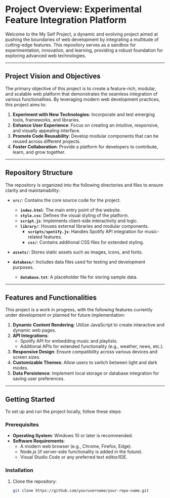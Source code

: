 # Project Overview: Experimental Feature Integration Platform

Welcome to the My Self Project, a dynamic and evolving project aimed at pushing the boundaries of web development by integrating a multitude of cutting-edge features. This repository serves as a sandbox for experimentation, innovation, and learning, providing a robust foundation for exploring advanced web technologies.

---

## Project Vision and Objectives

The primary objective of this project is to create a feature-rich, modular, and scalable web platform that demonstrates the seamless integration of various functionalities. By leveraging modern web development practices, this project aims to:

1. **Experiment with New Technologies**: Incorporate and test emerging tools, frameworks, and libraries.
2. **Enhance User Experience**: Focus on creating an intuitive, responsive, and visually appealing interface.
3. **Promote Code Reusability**: Develop modular components that can be reused across different projects.
4. **Foster Collaboration**: Provide a platform for developers to contribute, learn, and grow together.

---

## Repository Structure

The repository is organized into the following directories and files to ensure clarity and maintainability:

- **`src/`**: Contains the core source code for the project.
  - **`index.html`**: The main entry point of the website.
  - **`style.css`**: Defines the visual styling of the platform.
  - **`script.js`**: Implements client-side interactivity and logic.
  - **`library/`**: Houses external libraries and modular components.
    - **`scripts/spotify.js`**: Handles Spotify API integration for music-related features.
    - **`css/`**: Contains additional CSS files for extended styling.

- **`assets/`**: Stores static assets such as images, icons, and fonts.
- **`database/`**: Includes data files used for testing and development purposes.
  - **`database.txt`**: A placeholder file for storing sample data.

---

## Features and Functionalities

This project is a work in progress, with the following features currently under development or planned for future implementation:

1. **Dynamic Content Rendering**: Utilize JavaScript to create interactive and dynamic web pages.
2. **API Integrations**:
   - Spotify API for embedding music and playlists.
   - Additional APIs for extended functionality (e.g., weather, news, etc.).
3. **Responsive Design**: Ensure compatibility across various devices and screen sizes.
4. **Customizable Themes**: Allow users to switch between light and dark modes.
5. **Data Persistence**: Implement local storage or database integration for saving user preferences.

---

## Getting Started

To set up and run the project locally, follow these steps:

### Prerequisites
- **Operating System**: Windows 10 or later is recommended.
- **Software Requirements**:
  - A modern web browser (e.g., Chrome, Firefox, Edge).
  - Node.js (if server-side functionality is added in the future).
  - Visual Studio Code or any preferred text editor/IDE.

### Installation
1. Clone the repository:
   ```bash
   git clone https://github.com/yourusername/your-repo-name.git
